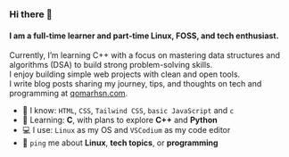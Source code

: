 ### Hi there 👋

#### I am a full-time learner and part-time Linux, FOSS, and tech enthusiast.

Currently, I’m learning C++ with a focus on mastering data structures and algorithms (DSA) to build strong problem-solving skills.<br>
I enjoy building simple web projects with clean and open tools.<br>
I write blog posts sharing my journey, tips, and thoughts on tech and programming at [qomarhsn.com](https://qomarhsn.com).<br>

- 🧠 I know: `HTML`, `CSS`, `Tailwind CSS`, `basic JavaScript` and `c`
- 🌱 Learning: **C**, with plans to explore **C++** and **Python**
- 💻 I use: `Linux` as my OS and `VSCodium` as my code editor
- 💬 `ping` me about **Linux**, **tech topics**, or **programming**
